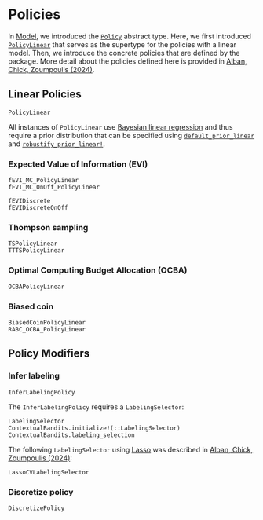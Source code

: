 Policies
========

In [Model](@ref), we introduced the [`Policy`](@ref) abstract type. Here, we first introduced [`PolicyLinear`](@ref) that serves as the supertype for the policies with a linear model. Then, we introduce the concrete policies that are defined by the package. More detail about the policies defined here is provided in [Alban, Chick, Zoumpoulis (2024)](https://papers.ssrn.com/sol3/papers.cfm?abstract_id=4160045).

## Linear Policies

```@docs
PolicyLinear
```

All instances of `PolicyLinear` use [Bayesian linear regression](@ref) and thus require a prior distribution that can be specified using [`default_prior_linear`](@ref) and [`robustify_prior_linear!`](@ref).

### Expected Value of Information (EVI)

```@docs
fEVI_MC_PolicyLinear
fEVI_MC_OnOff_PolicyLinear
```

```@docs
fEVIDiscrete
fEVIDiscreteOnOff
```
### Thompson sampling

```@docs
TSPolicyLinear
TTTSPolicyLinear
```

### Optimal Computing Budget Allocation (OCBA)
```@docs
OCBAPolicyLinear
```

### Biased coin

```@docs
BiasedCoinPolicyLinear
RABC_OCBA_PolicyLinear
```

## Policy Modifiers

### Infer labeling

```@docs
InferLabelingPolicy
```

The `InferLabelingPolicy` requires a `LabelingSelector`:

```@docs
LabelingSelector
ContextualBandits.initialize!(::LabelingSelector)
ContextualBandits.labeling_selection
```

The following `LabelingSelector` using [Lasso](https://en.wikipedia.org/wiki/Lasso_(statistics)) was described in [Alban, Chick, Zoumpoulis (2024)](https://papers.ssrn.com/sol3/papers.cfm?abstract_id=4160045):

```@docs
LassoCVLabelingSelector
```

### Discretize policy
```@docs
DiscretizePolicy
```